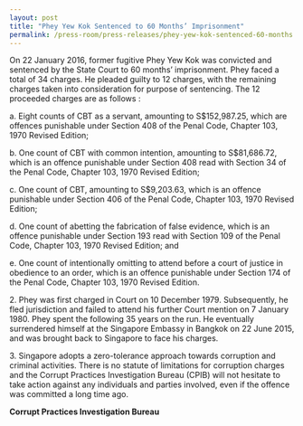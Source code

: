 ```yaml
---
layout: post
title: "Phey Yew Kok Sentenced to 60 Months’ Imprisonment"
permalink: /press-room/press-releases/phey-yew-kok-sentenced-60-months’-imprisonment/
---
```

On 22 January 2016, former fugitive Phey Yew Kok was convicted and sentenced by the State Court to 60 months’ imprisonment. Phey faced a total of 34 charges. He pleaded guilty to 12 charges, with the remaining charges taken into consideration for purpose of sentencing. The 12 proceeded charges are as follows :

a. Eight counts of CBT as a servant, amounting to S$152,987.25, which are offences punishable under Section 408 of the Penal Code, Chapter 103, 1970 Revised Edition;
 
b. One count of CBT with common intention, amounting to S$81,686.72, which is an offence punishable under Section 408 read with Section 34 of the Penal Code, Chapter 103, 1970 Revised Edition;
 
c. One count of CBT, amounting to S$9,203.63, which is an offence punishable under Section 406 of the Penal Code, Chapter 103, 1970 Revised Edition;
 
d. One count of abetting the fabrication of false evidence, which is an offence punishable under Section 193 read with Section 109 of the Penal Code, Chapter 103, 1970 Revised Edition; and
 
e. One count of intentionally omitting to attend before a court of justice in obedience to an order, which is an offence punishable under Section 174 of the Penal Code, Chapter 103, 1970 Revised Edition.

2\.        Phey was first charged in Court on 10 December 1979. Subsequently, he fled jurisdiction and failed to attend his further Court mention on 7 January 1980. Phey spent the following 35 years on the run. He eventually surrendered himself at the Singapore Embassy in Bangkok on 22 June 2015, and was brought back to Singapore to face his charges.

3\.          Singapore adopts a zero-tolerance approach towards corruption and criminal activities. There is no statute of limitations for corruption charges and the Corrupt Practices Investigation Bureau (CPIB) will not hesitate to take action against any individuals and parties involved, even if the offence was committed a long time ago.

**Corrupt Practices Investigation Bureau**
